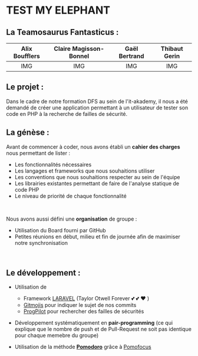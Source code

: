 # TEST MY ELEPHANT

## La Teamosaurus Fantasticus :
| Alix Boufflers | Claire Magisson-Bonnel | Gaël Bertrand | Thibaut Gerin |
|:--------------:|:----------------------:|:-------------:|:-------------:|
|       IMG      |           IMG          |      IMG      |      IMG      |

## Le projet :

Dans le cadre de notre formation DFS au sein de l'it-akademy, 
il nous a été demandé de créer une application permettant à un utilisateur 
de tester son code en PHP à la recherche de failles de sécurité.
<br>

## La génèse :

Avant de commencer à coder, nous avons établi un **cahier des charges** nous permettant de lister :
 * Les fonctionnalités nécessaires
 * Les langages et frameworks que nous souhaitions utiliser
 * Les conventions que nous souhaitions respecter au sein de l'équipe
 * Les librairies existantes permettant de faire de l'analyse statique de code PHP
 * Le niveau de priorité de chaque fonctionnalité

<br>

Nous avons aussi défini une **organisation** de groupe :
 * Utilisation du Board fourni par GitHub
 * Petites réunions en début, milieu et fin de journée afin de maximiser notre synchronisation
<br>

## Le développement : 
 * Utilisation de
    * Framework [LARAVEL](https://laravel.com/) (Taylor Otwell Forever &#x1F495; &#128149; :heart: )
    * [Gitmojis](https://gitmoji.dev/) pour indiquer le sujet de nos commits
    * [ProgPilot](https://github.com/designsecurity/progpilot) pour rechercher des failles de sécurités
     

 * Développement systématiquement en **pair-programming** (ce qui explique que le nombre de push et de Pull-Request ne 
   soit pas identique pour chaque memebre du groupe)
   

 * Utilisation de la méthode **[Pomodoro](https://fr.wikipedia.org/wiki/Technique_Pomodoro)** 
   grâce à [Pomofocus](https://pomofocus.io/)
   


